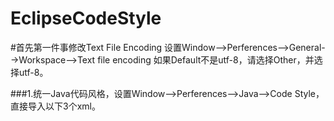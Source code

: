 # EclipseCodeStyle

#首先第一件事修改Text File Encoding
设置Window-->Perferences-->General-->Workspace-->Text file encoding
如果Default不是utf-8，请选择Other，并选择utf-8。

###1.统一Java代码风格，设置Window-->Perferences-->Java-->Code Style，直接导入以下3个xml。
